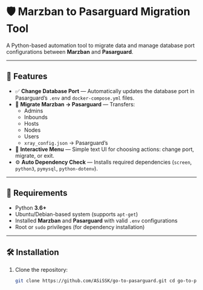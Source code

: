 # 🛡️ Marzban to Pasarguard Migration Tool

A Python-based automation tool to migrate data and manage database port configurations between **Marzban** and **Pasarguard**.

---

## 🚀 Features
- ✅ **Change Database Port** — Automatically updates the database port in Pasarguard’s `.env` and `docker-compose.yml` files.  
- 🔄 **Migrate Marzban → Pasarguard** — Transfers:
  - Admins  
  - Inbounds  
  - Hosts  
  - Nodes  
  - Users  
  - `xray_config.json` → Pasarguard’s 
- 🧭 **Interactive Menu** — Simple text UI for choosing actions: change port, migrate, or exit.  
- ⚙️ **Auto Dependency Check** — Installs required dependencies (`screen`, `python3`, `pymysql`, `python-dotenv`).  

---

## 🧩 Requirements
- Python **3.6+**
- Ubuntu/Debian-based system (supports `apt-get`)
- Installed **Marzban** and **Pasarguard** with valid `.env` configurations  
- Root or `sudo` privileges (for dependency installation)

---

## 🛠️ Installation

1. Clone the repository:
   ```bash
   git clone https://github.com/ASiSSK/go-to-pasarguard.git cd go-to-pasarguard
